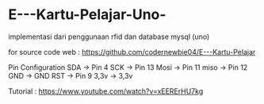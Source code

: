 # E---Kartu-Pelajar-Uno-
implementasi dari penggunaan rfid dan database mysql (uno)




for source code web : https://github.com/codernewbie04/E---Kartu-Pelajar

Pin Configuration
SDA  -> Pin 4
SCK  -> Pin 13
Mosi -> Pin 11 
miso -> Pin 12
GND  -> GND
RST  -> Pin 9
3,3v -> 3,3v

Tutorial : https://www.youtube.com/watch?v=xEERErHU7kg
